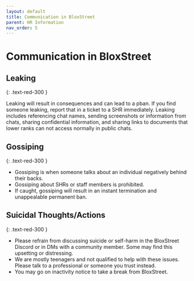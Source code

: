 ```yaml
---
layout: default
title: Communication in BloxStreet
parent: HR Information
nav_order: 5
---
```


# Communication in BloxStreet 

## Leaking
{: .text-red-300 }


Leaking will result in consequences and can lead to a pban. If you find someone leaking, report that in a ticket to a SHR immediately.
Leaking includes referencing chat names, sending screenshots or information from chats, sharing confidential information, and sharing links to documents that lower ranks can not access normally in public chats.

## Gossiping
{: .text-red-300 }

*   Gossiping is when someone talks about an individual negatively behind their backs.
*   Gossiping about SHRs or staff members is prohibited.
*   If caught, gossiping will result in an instant termination and unappealable permanent ban. 

## Suicidal Thoughts/Actions
{: .text-red-300 }

*  Please refrain from discussing suicide or self-harm in the BloxStreet Discord or in DMs with a community member. Some may find this upsetting or distressing.
* We are mostly teenagers and not qualified to help with these issues. Please talk to a professional or someone you trust instead.
* You may go on inactivity notice to take a break from BloxStreet. 

